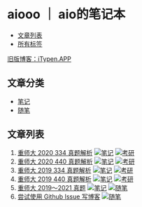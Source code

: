 # aiooo ｜ aio的笔记本

- [文章列表](https://github.com/aiokr/aiooo/issues)
- [所有标签](https://github.com/aiokr/aiooo/labels)

[旧版博客：iTypen.APP](https://itypen.app)

## 文章分类

- [笔记](https://github.com/aiokr/aiooo/issues?q=is%3Aopen+is%3Aissue+project%3Aaiokr%2Faiooo%2F2)
- [随笔](https://github.com/aiokr/aiooo/issues?q=is%3Aopen+is%3Aissue+project%3Aaiokr%2Faiooo%2F1)

## 文章列表

<!-- issueTable -->

1. [重师大 2020 334 真题解析](https://github.com/aiokr/aiooo/issues/6) [![笔记](https://img.shields.io/github/labels/aiokr/aiooo/笔记)](https://github.com/aiokr/aiooo/labels/笔记) [![考研](https://img.shields.io/github/labels/aiokr/aiooo/考研)](https://github.com/aiokr/aiooo/labels/考研)
2. [重师大 2020 440 真题解析](https://github.com/aiokr/aiooo/issues/5) [![笔记](https://img.shields.io/github/labels/aiokr/aiooo/笔记)](https://github.com/aiokr/aiooo/labels/笔记) [![考研](https://img.shields.io/github/labels/aiokr/aiooo/考研)](https://github.com/aiokr/aiooo/labels/考研)
3. [重师大 2019 334 真题解析](https://github.com/aiokr/aiooo/issues/4) [![笔记](https://img.shields.io/github/labels/aiokr/aiooo/笔记)](https://github.com/aiokr/aiooo/labels/笔记) [![考研](https://img.shields.io/github/labels/aiokr/aiooo/考研)](https://github.com/aiokr/aiooo/labels/考研)
4. [重师大 2019 440 真题解析](https://github.com/aiokr/aiooo/issues/3) [![笔记](https://img.shields.io/github/labels/aiokr/aiooo/笔记)](https://github.com/aiokr/aiooo/labels/笔记) [![考研](https://img.shields.io/github/labels/aiokr/aiooo/考研)](https://github.com/aiokr/aiooo/labels/考研)
5. [重师大 2019～2021 真题](https://github.com/aiokr/aiooo/issues/2) [![笔记](https://img.shields.io/github/labels/aiokr/aiooo/笔记)](https://github.com/aiokr/aiooo/labels/笔记) [![随笔](https://img.shields.io/github/labels/aiokr/aiooo/随笔)](https://github.com/aiokr/aiooo/labels/随笔)
6. [尝试使用 Github Issue 写博客](https://github.com/aiokr/aiooo/issues/1) [![随笔](https://img.shields.io/github/labels/aiokr/aiooo/随笔)](https://github.com/aiokr/aiooo/labels/随笔)
<!-- issueTable -->
